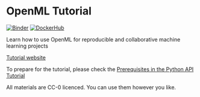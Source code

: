 # OpenML Tutorial
[![Binder](https://mybinder.org/badge_logo.svg)](https://mybinder.org/v2/gh/openml/openml-tutorial/master)
[![DockerHub](https://img.shields.io/docker/pulls/openml/openml-jupyter.svg)](https://cloud.docker.com/u/openml/repository/docker/openml/openml-jupyter)

Learn how to use OpenML for reproducible and collaborative machine learning projects

[Tutorial website](https://openml.github.io/openml-tutorial/)

To prepare for the tutorial, please check the [Prerequisites in the Python API Tutorial](https://github.com/openml/openml-tutorial/blob/master/notebooks/OpenML%20Python%20Setup.ipynb)

All materials are CC-0 licenced. You can use them however you like.
